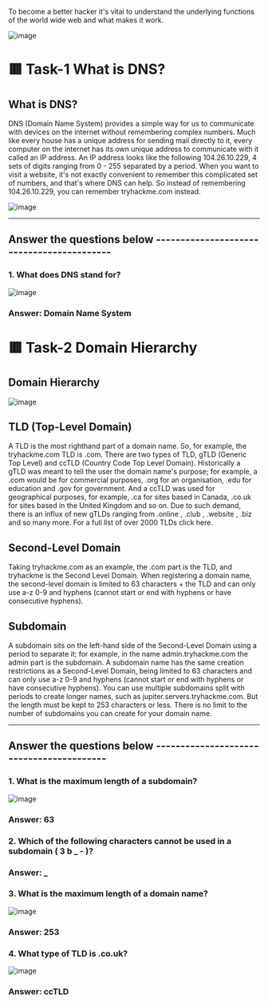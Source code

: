 To become a better hacker it's vital to understand the underlying functions of the world wide web and what makes it work.

![image](https://user-images.githubusercontent.com/94435318/161414698-2f74ab56-fa4b-40e0-8238-2b7e5500da1d.png)

# 🟥 Task-1 What is DNS?

## What is DNS?

DNS (Domain Name System) provides a simple way for us to communicate with devices on the internet without remembering complex numbers. Much like every house has a unique address for sending mail directly to it, every computer on the internet has its own unique address to communicate with it called an IP address. An IP address looks like the following 104.26.10.229, 4 sets of digits ranging from 0 - 255 separated by a period. When you want to visit a website, it's not exactly convenient to remember this complicated set of numbers, and that's where DNS can help. So instead of remembering 104.26.10.229, you can remember tryhackme.com instead.

![image](https://user-images.githubusercontent.com/94435318/161414746-e3a12fb2-2fa0-4fc7-80ce-1447c40795a5.png)

---------------------------------------------------------------------------------------------

Answer the questions below ------------------------------------------
--
### 1. What does DNS stand for?

![image](https://user-images.githubusercontent.com/94435318/161414810-f5b26d9f-5bb6-4fb8-9d71-94c7f19ffb26.png)

### Answer: Domain Name System

# 🟥 Task-2 Domain Hierarchy

## Domain Hierarchy

![image](https://user-images.githubusercontent.com/94435318/161414838-14fcc027-b985-4b83-9df0-4dfb399612c3.png)

## TLD (Top-Level Domain)

A TLD is the most righthand part of a domain name. So, for example, the tryhackme.com TLD is .com. There are two types of TLD, gTLD (Generic Top Level) and ccTLD (Country Code Top Level Domain). Historically a gTLD was meant to tell the user the domain name's purpose; for example, a .com would be for commercial purposes, .org for an organisation, .edu for education and .gov for government. And a ccTLD was used for geographical purposes, for example, .ca for sites based in Canada, .co.uk for sites based in the United Kingdom and so on. Due to such demand, there is an influx of new gTLDs ranging from .online , .club , .website , .biz and so many more. For a full list of over 2000 TLDs click here.

## Second-Level Domain

Taking tryhackme.com as an example, the .com part is the TLD, and tryhackme is the Second Level Domain. When registering a domain name, the second-level domain is limited to 63 characters + the TLD and can only use a-z 0-9 and hyphens (cannot start or end with hyphens or have consecutive hyphens).

## Subdomain

A subdomain sits on the left-hand side of the Second-Level Domain using a period to separate it; for example, in the name admin.tryhackme.com the admin part is the subdomain. A subdomain name has the same creation restrictions as a Second-Level Domain, being limited to 63 characters and can only use a-z 0-9 and hyphens (cannot start or end with hyphens or have consecutive hyphens). You can use multiple subdomains split with periods to create longer names, such as jupiter.servers.tryhackme.com. But the length must be kept to 253 characters or less. There is no limit to the number of subdomains you can create for your domain name.

---------------------------------------------------------------------------------------------

Answer the questions below -----------------------------------------
--

### 1. What is the maximum length of a subdomain?

![image](https://user-images.githubusercontent.com/94435318/161414956-dd5de1b4-44ca-485a-afa8-f52ab03d14db.png)

### Answer: 63

### 2. Which of the following characters cannot be used in a subdomain ( 3 b _ - )?

### Answer: _

### 3. What is the maximum length of a domain name?

![image](https://user-images.githubusercontent.com/94435318/161414974-422ff2ec-fe21-495e-804c-cbf193dcfc09.png)

### Answer: 253

### 4. What type of TLD is .co.uk?

![image](https://user-images.githubusercontent.com/94435318/161415000-951ad6a0-7387-4e00-bad4-d2b2ab6405a3.png)

### Answer: ccTLD

